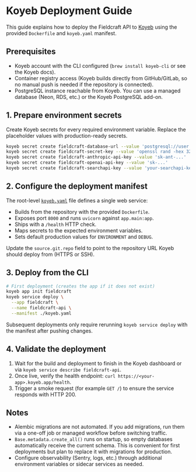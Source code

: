 # Koyeb Deployment Guide

This guide explains how to deploy the Fieldcraft API to [Koyeb](https://www.koyeb.com/) using the provided `Dockerfile` and `koyeb.yaml` manifest.

## Prerequisites
- Koyeb account with the CLI configured (`brew install koyeb-cli` or see the Koyeb docs).
- Container registry access (Koyeb builds directly from GitHub/GitLab, so no manual push is needed if the repository is connected).
- PostgreSQL instance reachable from Koyeb. You can use a managed database (Neon, RDS, etc.) or the Koyeb PostgreSQL add-on.

## 1. Prepare environment secrets

Create Koyeb secrets for every required environment variable. Replace the placeholder values with production-ready secrets.

```bash
koyeb secret create fieldcraft-database-url --value 'postgresql://user:pass@host:5432/db'
koyeb secret create fieldcraft-secret-key --value 'openssl rand -hex 32'
koyeb secret create fieldcraft-anthropic-api-key --value 'sk-ant-...'
koyeb secret create fieldcraft-openai-api-key --value 'sk-...'
koyeb secret create fieldcraft-searchapi-key --value 'your-searchapi-key'  # optional if not using SearchAPI
```

## 2. Configure the deployment manifest

The root-level [`koyeb.yaml`](../../koyeb.yaml) file defines a single web service:

- Builds from the repository with the provided `Dockerfile`.
- Exposes port `8000` and runs `uvicorn` against `app.main:app`.
- Ships with a `/health` HTTP check.
- Maps secrets to the expected environment variables.
- Sets default production values for `ENVIRONMENT` and `DEBUG`.

Update the `source.git.repo` field to point to the repository URL Koyeb should deploy from (HTTPS or SSH).

## 3. Deploy from the CLI

```bash
# First deployment (creates the app if it does not exist)
koyeb app init fieldcraft
koyeb service deploy \
  --app fieldcraft \
  --name fieldcraft-api \
  --manifest ./koyeb.yaml
```

Subsequent deployments only require rerunning `koyeb service deploy` with the manifest after pushing changes.

## 4. Validate the deployment

1. Wait for the build and deployment to finish in the Koyeb dashboard or via `koyeb service describe fieldcraft-api`.
2. Once live, verify the health endpoint: `curl https://<your-app>.koyeb.app/health`.
3. Trigger a smoke request (for example `GET /`) to ensure the service responds with HTTP 200.

## Notes
- Alembic migrations are not automated. If you add migrations, run them via a one-off job or managed workflow before switching traffic.
- `Base.metadata.create_all()` runs on startup, so empty databases automatically receive the current schema. This is convenient for first deployments but plan to replace it with migrations for production.
- Configure observability (Sentry, logs, etc.) through additional environment variables or sidecar services as needed.
